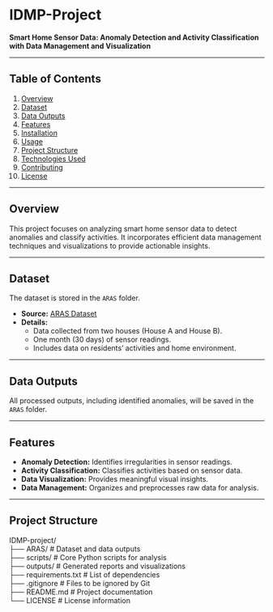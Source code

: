 # IDMP-Project  
**Smart Home Sensor Data: Anomaly Detection and Activity Classification with Data Management and Visualization**  

---

## Table of Contents  
1. [Overview](#overview)  
2. [Dataset](#dataset)  
3. [Data Outputs](#data-outputs)  
4. [Features](#features)  
5. [Installation](#installation)  
6. [Usage](#usage)  
7. [Project Structure](#project-structure)  
8. [Technologies Used](#technologies-used)  
9. [Contributing](#contributing)  
10. [License](#license)  

---

## Overview  
This project focuses on analyzing smart home sensor data to detect anomalies and classify activities. It incorporates efficient data management techniques and visualizations to provide actionable insights.  

---

## Dataset  
The dataset is stored in the `ARAS` folder.  

- **Source:** [ARAS Dataset](http://aras.cmpe.boun.edu.tr/download.php)  
- **Details:**  
  - Data collected from two houses (House A and House B).  
  - One month (30 days) of sensor readings.  
  - Includes data on residents’ activities and home environment.  

---

## Data Outputs  
All processed outputs, including identified anomalies, will be saved in the `ARAS` folder.  

---

## Features  
- **Anomaly Detection:** Identifies irregularities in sensor readings.  
- **Activity Classification:** Classifies activities based on sensor data.  
- **Data Visualization:** Provides meaningful visual insights.  
- **Data Management:** Organizes and preprocesses raw data for analysis.  

---
## Project Structure
IDMP-project/  
├── ARAS/                # Dataset and data outputs  
├── scripts/             # Core Python scripts for analysis  
├── outputs/             # Generated reports and visualizations  
├── requirements.txt     # List of dependencies  
├── .gitignore           # Files to be ignored by Git  
├── README.md            # Project documentation  
└── LICENSE              # License information  


